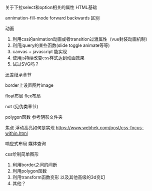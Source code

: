 关于下拉select和option相关的属性 HTML基础


annimation-fill-mode forward backwards 区别

动画
1. 利用css的animation动画或者transition过渡属性（vue封装动画机制）
2. 利用jquery的某些函数(slide toggle animate等等)
3. canvas + javascript 能实现
4. 使用js持续改变css样式达到动画效果
5. 试过SVG吗？

还差继承章节

border上设置图片image

float布局 flex布局 

not (见伪类章节)

polygon函数 参考阴影文件夹

焦点 浮动高亮如何是实现 https://www.webhek.com/post/css-focus-within.html

响应式布局 媒体查询


css绘制简单图形
1. 利用border之间的间断
2. 利用polygon函数
3. 利用transform函数变形 以及其他高级的3d变幻
4. 其他？



